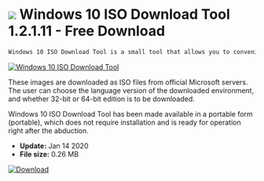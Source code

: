 # ![](https://cdn.softexe.net/static/icon/3/windows-10-iso-download-tool-8728.png) Windows 10 ISO Download Tool 1.2.1.11 - Free Download

```sh
Windows 10 ISO Download Tool is a small tool that allows you to conveniently download images of Windows 10 installation disks from the Internet.
```
[![Windows 10 ISO Download Tool](https://gallery.dpcdn.pl/imgc/Tools/81845/g_-_420x350_1.5_-_xc9e3240e-34d3-4358-ab8c-9a21791383ce.png)](https://softexe.net/win/system/other/windows-10-iso-download-tool:hgbh.html)

These images are downloaded as ISO files from official Microsoft servers. The user can choose the language version of the downloaded environment, and whether 32-bit or 64-bit edition is to be downloaded.
 
 Windows 10 ISO Download Tool has been made available in a portable form (portable), which does not require installation and is ready for operation right after the abduction.


- **Update:** Jan 14 2020
- **File size:** 0.26 MB

[![Download](https://cdn.softexe.net/static/img/download.png)](https://softexe.net/win/system/other/windows-10-iso-download-tool:hgbh.html)

